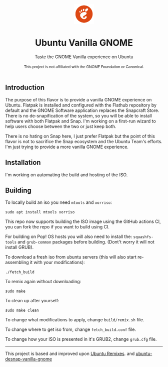 <div align="center">
  <img src="assets/images/ubuntu-vanilla-gnome-logo.svg" width="64">
  <h1 align="center">Ubuntu Vanilla GNOME</h1>
  <p align="center">Taste the GNOME Vanilla experience on Ubuntu</p>
  <small>This project is not affiliated with the GNOME Foundation or Canonical.</small>
</div>

<br/>

## Introduction
The purpose of this flavor is to provide a vanilla GNOME experience on Ubuntu. Flatpak is
installed and configured with the Flathub repository by default and the GNOME Software
application replaces the Snapcraft Store. There is no de-snapification of the system, so
you will be able to install software with both Flatpak and Snap. I'm working on a first-run
wizard to help users choose between the two or just keep both.

There is no hating on Snap here, I just prefer Flatpak but the point of this flavor is not
to sacrifice the Snap ecosystem and the Ubuntu Team's efforts. I'm just trying to provide
a more vanilla GNOME experience.

## Installation
I'm working on automating the build and hosting of the ISO.

## Building

To locally build an iso you need `mtools` and `xorriso`: 
```
sudo apt install mtools xorriso
```

This repo now supports building the ISO image using the GitHub actions CI, you can fork the 
repo if you want to build using CI.

For building on Pop! OS hosts you will also need to install the: ```squashfs-tools``` 
and ```grub-common``` packages before building. (Dont't worry it will not install GRUB).

To download a fresh iso from ubuntu servers (this will also start re-assembling it 
with your modifications): 

```
./fetch_build
```

To remix again without downloading:

```
sudo make
```

To clean up after yourself:

```
sudo make clean
```

To change what modifications to apply, change `build/remix.sh` file.

To change where to get iso from, change `fetch_build.conf` file.

To change how your ISO is presented in it's GRUB2, change `grub.cfg` file.

---

This project is based and improved upon [Ubuntu Remixes](https://gitlab.com/ubuntu-unity/ubuntu-remixes).
and [ubuntu-desnap-vanilla-gnome](https://github.com/ThePenguinUser/ubuntu-desnap-vanilla-gnome)